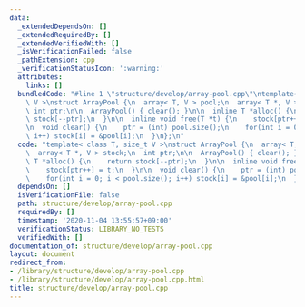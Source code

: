 ```yaml
---
data:
  _extendedDependsOn: []
  _extendedRequiredBy: []
  _extendedVerifiedWith: []
  _isVerificationFailed: false
  _pathExtension: cpp
  _verificationStatusIcon: ':warning:'
  attributes:
    links: []
  bundledCode: "#line 1 \"structure/develop/array-pool.cpp\"\ntemplate< class T, size_t\
    \ V >\nstruct ArrayPool {\n  array< T, V > pool;\n  array< T *, V > stock;\n \
    \ int ptr;\n\n  ArrayPool() { clear(); }\n\n  inline T *alloc() {\n    return\
    \ stock[--ptr];\n  }\n\n  inline void free(T *t) {\n    stock[ptr++] = t;\n  }\n\
    \n  void clear() {\n    ptr = (int) pool.size();\n    for(int i = 0; i < pool.size();\
    \ i++) stock[i] = &pool[i];\n  }\n};\n"
  code: "template< class T, size_t V >\nstruct ArrayPool {\n  array< T, V > pool;\n\
    \  array< T *, V > stock;\n  int ptr;\n\n  ArrayPool() { clear(); }\n\n  inline\
    \ T *alloc() {\n    return stock[--ptr];\n  }\n\n  inline void free(T *t) {\n\
    \    stock[ptr++] = t;\n  }\n\n  void clear() {\n    ptr = (int) pool.size();\n\
    \    for(int i = 0; i < pool.size(); i++) stock[i] = &pool[i];\n  }\n};\n"
  dependsOn: []
  isVerificationFile: false
  path: structure/develop/array-pool.cpp
  requiredBy: []
  timestamp: '2020-11-04 13:55:57+09:00'
  verificationStatus: LIBRARY_NO_TESTS
  verifiedWith: []
documentation_of: structure/develop/array-pool.cpp
layout: document
redirect_from:
- /library/structure/develop/array-pool.cpp
- /library/structure/develop/array-pool.cpp.html
title: structure/develop/array-pool.cpp
---
```

